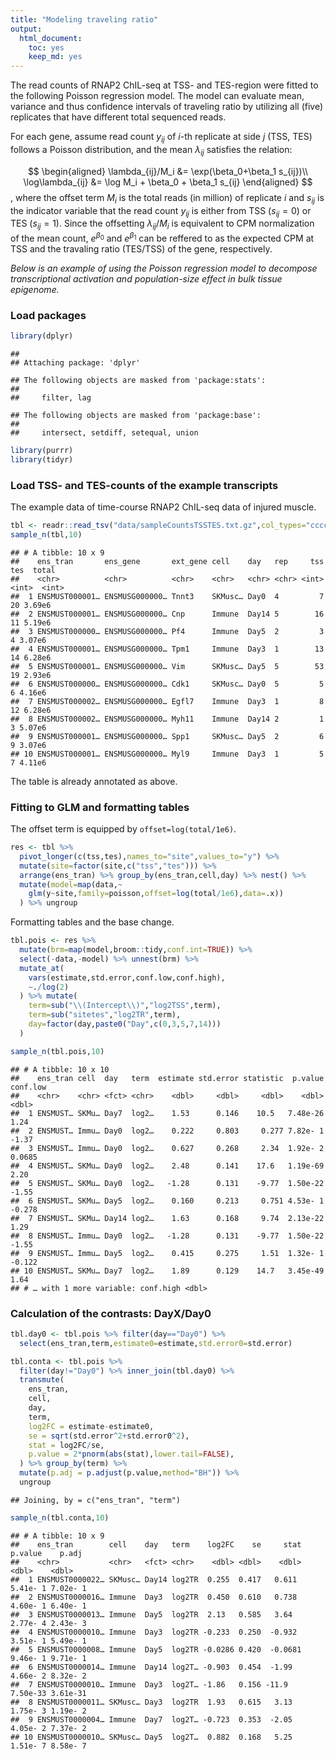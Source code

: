 ```yaml
---
title: "Modeling traveling ratio"
output: 
  html_document: 
    toc: yes
    keep_md: yes
---
```


The read counts of RNAP2 ChIL-seq at TSS- and TES-region were fitted to the following Poisson regression model. The model can evaluate mean, variance and thus confidence intervals of traveling ratio by utilizing all (five) replicates that have different total sequenced reads.

For each gene, assume read count $y_{ij}$ of $i$-th replicate at side $j$ (TSS, TES) follows a Poisson distribution, and the mean $\lambda_{ij}$ satisfies the relation:

$$
\begin{aligned}
\lambda_{ij}/M_i &= \exp(\beta_0+\beta_1 s_{ij})\\
\log\lambda_{ij} &= \log M_i + \beta_0 + \beta_1 s_{ij}
\end{aligned}
$$
, where the offset term $M_i$ is the total reads (in million) of replicate $i$ and $s_{ij}$ is the indicator variable that the read count $y_{ij}$ is either from TSS ($s_{ij}=0$) or TES ($s_{ij}=1$). Since the offsetting $\lambda_{ij}/M_i$ is equivalent to CPM normalization of the mean count, $e^{\beta_0}$ and $e^{\beta_1}$ can be reffered to as the expected CPM at TSS and the travaling ratio (TES/TSS) of the gene, respectively.

*Below is an example of using the Poisson regression model to decompose transcriptional activation and population-size effect in bulk tissue epigenome.*

### Load packages


```r
library(dplyr)
```

```
## 
## Attaching package: 'dplyr'
```

```
## The following objects are masked from 'package:stats':
## 
##     filter, lag
```

```
## The following objects are masked from 'package:base':
## 
##     intersect, setdiff, setequal, union
```

```r
library(purrr)
library(tidyr)
```

### Load TSS- and TES-counts of the example transcripts

The example data of time-course RNAP2 ChIL-seq data of injured muscle.


```r
tbl <- readr::read_tsv("data/sampleCountsTSSTES.txt.gz",col_types="cccccciii")
sample_n(tbl,10)
```

```
## # A tibble: 10 x 9
##    ens_tran       ens_gene       ext_gene cell    day   rep     tss   tes  total
##    <chr>          <chr>          <chr>    <chr>   <chr> <chr> <int> <int>  <int>
##  1 ENSMUST000001… ENSMUSG000000… Tnnt3    SKMusc… Day0  4         7    20 3.69e6
##  2 ENSMUST000001… ENSMUSG000000… Cnp      Immune  Day14 5        16    11 5.19e6
##  3 ENSMUST000000… ENSMUSG000000… Pf4      Immune  Day5  2         3     4 3.07e6
##  4 ENSMUST000001… ENSMUSG000000… Tpm1     Immune  Day3  1        13    14 6.28e6
##  5 ENSMUST000001… ENSMUSG000000… Vim      SKMusc… Day5  5        53    19 2.93e6
##  6 ENSMUST000000… ENSMUSG000000… Cdk1     SKMusc… Day0  5         5     6 4.16e6
##  7 ENSMUST000002… ENSMUSG000000… Egfl7    Immune  Day3  1         8    12 6.28e6
##  8 ENSMUST000002… ENSMUSG000000… Myh11    Immune  Day14 2         1     3 5.07e6
##  9 ENSMUST000001… ENSMUSG000000… Spp1     SKMusc… Day5  2         6     9 3.07e6
## 10 ENSMUST000001… ENSMUSG000000… Myl9     Immune  Day3  1         5     7 4.11e6
```

The table is already annotated as above.

### Fitting to GLM and formatting tables

The offset term is equipped by `offset=log(total/1e6)`.


```r
res <- tbl %>%
  pivot_longer(c(tss,tes),names_to="site",values_to="y") %>%
  mutate(site=factor(site,c("tss","tes"))) %>% 
  arrange(ens_tran) %>% group_by(ens_tran,cell,day) %>% nest() %>%
  mutate(model=map(data,~
    glm(y~site,family=poisson,offset=log(total/1e6),data=.x))
  ) %>% ungroup
```

Formatting tables and the base change.


```r
tbl.pois <- res %>%
  mutate(brm=map(model,broom::tidy,conf.int=TRUE)) %>%
  select(-data,-model) %>% unnest(brm) %>%
  mutate_at(
    vars(estimate,std.error,conf.low,conf.high),
    ~./log(2)
  ) %>% mutate(
    term=sub("\\(Intercept\\)","log2TSS",term),
    term=sub("sitetes","log2TR",term),
    day=factor(day,paste0("Day",c(0,3,5,7,14)))
  )
```


```r
sample_n(tbl.pois,10)
```

```
## # A tibble: 10 x 10
##    ens_tran cell  day   term  estimate std.error statistic  p.value conf.low
##    <chr>    <chr> <fct> <chr>    <dbl>     <dbl>     <dbl>    <dbl>    <dbl>
##  1 ENSMUST… SKMu… Day7  log2…    1.53      0.146    10.5   7.48e-26   1.24  
##  2 ENSMUST… Immu… Day0  log2…    0.222     0.803     0.277 7.82e- 1  -1.37  
##  3 ENSMUST… Immu… Day0  log2…    0.627     0.268     2.34  1.92e- 2   0.0685
##  4 ENSMUST… SKMu… Day0  log2…    2.48      0.141    17.6   1.19e-69   2.20  
##  5 ENSMUST… SKMu… Day0  log2…   -1.28      0.131    -9.77  1.50e-22  -1.55  
##  6 ENSMUST… SKMu… Day5  log2…    0.160     0.213     0.751 4.53e- 1  -0.278 
##  7 ENSMUST… SKMu… Day14 log2…    1.63      0.168     9.74  2.13e-22   1.29  
##  8 ENSMUST… Immu… Day0  log2…   -1.28      0.131    -9.77  1.50e-22  -1.55  
##  9 ENSMUST… Immu… Day5  log2…    0.415     0.275     1.51  1.32e- 1  -0.122 
## 10 ENSMUST… SKMu… Day7  log2…    1.89      0.129    14.7   3.45e-49   1.64  
## # … with 1 more variable: conf.high <dbl>
```


### Calculation of the contrasts: DayX/Day0


```r
tbl.day0 <- tbl.pois %>% filter(day=="Day0") %>%
  select(ens_tran,term,estimate0=estimate,std.error0=std.error)

tbl.conta <- tbl.pois %>% 
  filter(day!="Day0") %>% inner_join(tbl.day0) %>% 
  transmute(
    ens_tran,
    cell,
    day,
    term,
    log2FC = estimate-estimate0,
    se = sqrt(std.error^2+std.error0^2),
    stat = log2FC/se,
    p.value = 2*pnorm(abs(stat),lower.tail=FALSE),
  ) %>% group_by(term) %>%
  mutate(p.adj = p.adjust(p.value,method="BH")) %>%
  ungroup
```

```
## Joining, by = c("ens_tran", "term")
```


```r
sample_n(tbl.conta,10)
```

```
## # A tibble: 10 x 9
##    ens_tran        cell    day   term    log2FC    se     stat  p.value    p.adj
##    <chr>           <chr>   <fct> <chr>    <dbl> <dbl>    <dbl>    <dbl>    <dbl>
##  1 ENSMUST0000022… SKMusc… Day14 log2TR  0.255  0.417   0.611  5.41e- 1 7.02e- 1
##  2 ENSMUST0000016… Immune  Day3  log2TR  0.450  0.610   0.738  4.60e- 1 6.40e- 1
##  3 ENSMUST0000013… Immune  Day5  log2TR  2.13   0.585   3.64   2.77e- 4 2.43e- 3
##  4 ENSMUST0000010… Immune  Day3  log2TR -0.233  0.250  -0.932  3.51e- 1 5.49e- 1
##  5 ENSMUST0000008… Immune  Day5  log2TR -0.0286 0.420  -0.0681 9.46e- 1 9.71e- 1
##  6 ENSMUST0000014… Immune  Day14 log2T… -0.903  0.454  -1.99   4.66e- 2 8.32e- 2
##  7 ENSMUST0000010… Immune  Day3  log2T… -1.86   0.156 -11.9    7.50e-33 3.61e-31
##  8 ENSMUST0000011… SKMusc… Day3  log2TR  1.93   0.615   3.13   1.75e- 3 1.19e- 2
##  9 ENSMUST0000004… Immune  Day7  log2T… -0.723  0.353  -2.05   4.05e- 2 7.37e- 2
## 10 ENSMUST0000010… SKMusc… Day5  log2T…  0.882  0.168   5.25   1.51e- 7 8.58e- 7
```


